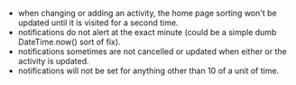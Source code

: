 - when changing or adding an activity, the home page sorting won't be updated until it is visited for a second time.
- notifications do not alert at the exact minute (could be a simple dumb DateTime.now() sort of fix).
- notifications sometimes are not cancelled or updated when either or the activity is updated.
- notifications will not be set for anything other than 10 of a unit of time.